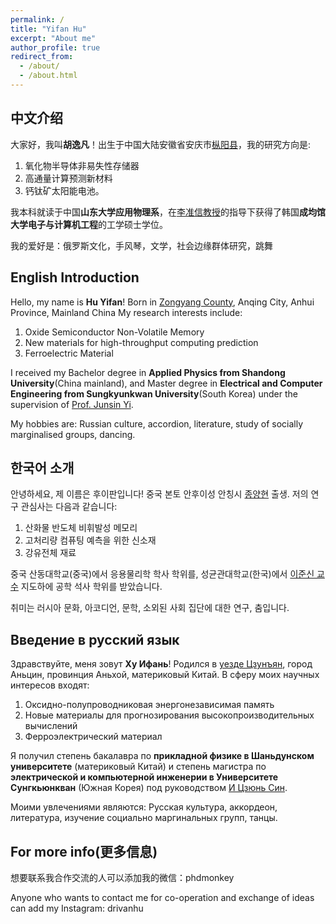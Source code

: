 ```yaml
---
permalink: /
title: "Yifan Hu"
excerpt: "About me"
author_profile: true
redirect_from: 
  - /about/
  - /about.html
---
```

中文介绍
------
大家好，我叫**胡逸凡**！出生于中国大陆安徽省安庆市[枞阳县](https://baike.baidu.com/item/%E6%9E%9E%E9%98%B3%E5%8E%BF/434983)，我的研究方向是:
1. 氧化物半导体非易失性存储器
2. 高通量计算预测新材料
3. 钙钛矿太阳能电池。

我本科就读于中国**山东大学应用物理系**，在[李准信教授](http://joy.skku.ac.kr/main/page.html?pid=8)的指导下获得了韩国**成均馆大学电子与计算机工程**的工学硕士学位。

我的爱好是：俄罗斯文化，手风琴，文学，社会边缘群体研究，跳舞

English Introduction
------
Hello, my name is **Hu Yifan**! Born in [Zongyang County](https://baike.baidu.com/item/%E6%9E%9E%E9%98%B3%E5%8E%BF/434983), Anqing City, Anhui Province, Mainland China
My research interests include: 
1. Oxide Semiconductor Non-Volatile Memory
2. New materials for high-throughput computing prediction
3. Ferroelectric Material

I received my Bachelor degree in **Applied Physics from Shandong University**(China mainland), and Master degree in **Electrical and Computer Engineering from Sungkyunkwan University**(South Korea) under the supervision of [Prof. Junsin Yi](http://joy.skku.ac.kr/main/page.html?pid=8).

My hobbies are: Russian culture, accordion, literature, study of socially marginalised groups, dancing.

한국어 소개
------
안녕하세요, 제 이름은 후이판입니다! 중국 본토 안후이성 안칭시 [종양현](https://baike.baidu.com/item/%E6%9E%9E%E9%98%B3%E5%8E%BF/434983) 출생.
저의 연구 관심사는 다음과 같습니다: 
1. 산화물 반도체 비휘발성 메모리
2. 고처리량 컴퓨팅 예측을 위한 신소재
3. 강유전체 재료

중국 산동대학교(중국)에서 응용물리학 학사 학위를, 성균관대학교(한국)에서 [이준신 교수](http://joy.skku.ac.kr/main/page.html?pid=8) 지도하에 공학 석사 학위를 받았습니다.

취미는 러시아 문화, 아코디언, 문학, 소외된 사회 집단에 대한 연구, 춤입니다.

Введение в русский язык
------
Здравствуйте, меня зовут **Ху Ифань**! Родился в [уезде Цзунъян](https://baike.baidu.com/item/%E6%9E%9E%E9%98%B3%E5%8E%BF/434983), город Аньцин, провинция Аньхой, материковый Китай.
В сферу моих научных интересов входят: 
1. Оксидно-полупроводниковая энергонезависимая память
2. Новые материалы для прогнозирования высокопроизводительных вычислений
3. Ферроэлектрический материал

Я получил степень бакалавра по **прикладной физике в Шаньдунском университете** (материковый Китай) и степень магистра по **электрической и компьютерной инженерии в Университете Сунгкьюнкван** (Южная Корея) под руководством [И Цзюнь Син](http://joy.skku.ac.kr/main/page.html?pid=8).

Моими увлечениями являются: Русская культура, аккордеон, литература, изучение социально маргинальных групп, танцы.


For more info(更多信息)
------
想要联系我合作交流的人可以添加我的微信：phdmonkey

Anyone who wants to contact me for co-operation and exchange of ideas can add my Instagram: drivanhu